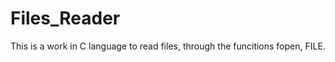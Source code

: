 # __Files_Reader__
This is a work in C language to read files, through the funcitions fopen, FILE. 
